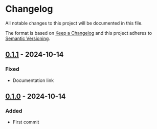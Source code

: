 # Changelog

All notable changes to this project will be documented in this file.

The format is based on [Keep a Changelog](https://keepachangelog.com/en/1.0.0/)
and this project adheres to [Semantic Versioning](https://semver.org/spec/v2.0.0.html).

## [0.1.1] - 2024-10-14
### Fixed
- Documentation link

## [0.1.0] - 2024-10-14
### Added
- First commit

[0.1.1]: https://github.com/lmgarret/ha-pcbu/compare/0.1.0...0.1.1
[0.1.0]: https://github.com/lmgarret/ha-pcbu/compare/2934012e963020758d868caa083225b350a5ed7a...0.1.0
